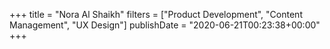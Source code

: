+++
title = "Nora Al Shaikh"
filters = ["Product Development", "Content Management", "UX Design"]
publishDate = "2020-06-21T00:23:38+00:00"
+++
